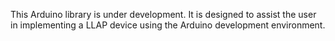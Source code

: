 This Arduino library is under development.
It is designed to assist the user in implementing a LLAP device using the Arduino development environment.